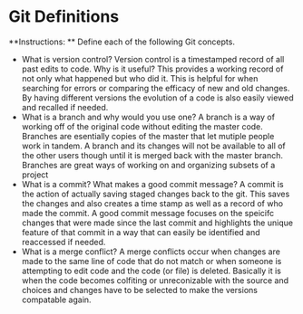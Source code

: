 # Git Definitions

**Instructions: ** Define each of the following Git concepts.

* What is version control? 
Version control is a timestamped record of all past edits to code. 
Why is it useful?
This provides a working record of not only what happened but who did it. This is helpful for when searching for errors or comparing the efficacy of new and old changes. By having different versions the evolution of a code is also easily viewed and recalled if needed. 
* What is a branch and why would you use one?
A branch is a way of working off of the original code without editing the master code. Branches are esentially copies of the master that let mutiple people work in tandem. A branch and its changes will not be available to all of the other users though until it is merged back with the master branch. Branches are great ways of working on and organizing subsets of a project
* What is a commit? What makes a good commit message?
A commit is the action of actually saving staged changes back to the git. This saves the changes and also creates a time stamp as well as a record of who made the commit. A good commit message focuses on the speicifc changes that were made since the last commit and highlights the unique feature of that commit in a way that can easily be identified and reaccessed if needed.
* What is a merge conflict?
A merge conflicts occur when changes are made to the same line of code that do not match or when someone is attempting to edit code and the code (or file) is deleted. Basically it is when the code becomes colfiting or unreconizable with the source and choices and changes have to be selected to make the versions compatable again.